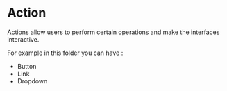 # Action

Actions allow users to perform certain operations and make the interfaces interactive.

For example in this folder you can have :

-   Button
-   Link
-   Dropdown
